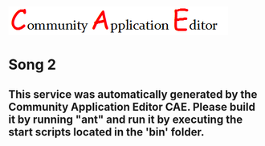 ![CAE](https://github.com/PhilCAEOrg/microservice-185/blob/master/img/logo.png)  

Song 2
===================


This service was automatically generated by the Community Application Editor CAE. Please build it by running "ant" and run it by executing the start scripts located in the 'bin' folder.
---------------
